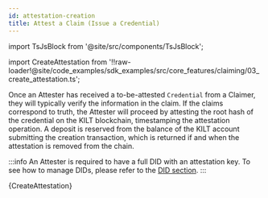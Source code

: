 ```yaml
---
id: attestation-creation
title: Attest a Claim (Issue a Credential)
---
```


import TsJsBlock from '@site/src/components/TsJsBlock';

import CreateAttestation from '!!raw-loader!@site/code_examples/sdk_examples/src/core_features/claiming/03_create_attestation.ts';

Once an Attester has received a to-be-attested `Credential` from a Claimer, they will typically verify the information in the claim.
If the claims correspond to truth, the Attester will proceed by attesting the root hash of the credential on the KILT blockchain, timestamping the attestation operation.
A deposit is reserved from the balance of the KILT account submitting the creation transaction, which is returned if and when the attestation is removed from the chain.

:::info
An Attester is required to have a full DID with an attestation key.
To see how to manage DIDs, please refer to the [DID section](../01_dids/03_full_did_update.md).
:::

<TsJsBlock>
  {CreateAttestation}
</TsJsBlock>